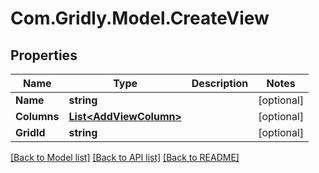 # Com.Gridly.Model.CreateView

## Properties

Name | Type | Description | Notes
------------ | ------------- | ------------- | -------------
**Name** | **string** |  | [optional] 
**Columns** | [**List&lt;AddViewColumn&gt;**](AddViewColumn.md) |  | [optional] 
**GridId** | **string** |  | [optional] 

[[Back to Model list]](../README.md#documentation-for-models) [[Back to API list]](../README.md#documentation-for-api-endpoints) [[Back to README]](../README.md)

